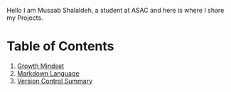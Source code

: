 Hello I am Musaab Shalaldeh, a student at ASAC and here is
where I share my Projects.


# Table of Contents
1. [Growth Mindset](https://musaabshalaldeh.github.io/reading-notes/GrowthMindset)
2. [Markdown Language](https://musaabshalaldeh.github.io/reading-notes/read1)
3. [Version Control Summary](https://musaabshalaldeh.github.io/reading-notes/read1)